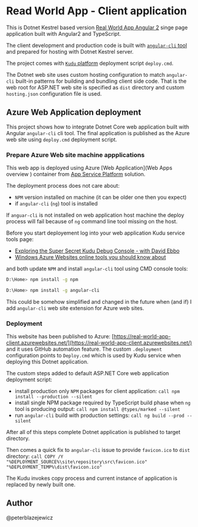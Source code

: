 # Read World App - Client application

This is Dotnet Kestrel based version [Real World App Angular 2](https://github.com/gothinkster/angular2-realworld-example-app) singe page application built with Angular2 and TypeScript.

The client development and production code is built with [`angular-cli` tool](https://github.com/angular/angular-cli) and prepared for hosting with Dotnet Kestrel server.

The project comes with [`Kudu` platform](https://github.com/projectkudu/kudu) deployment script `deploy.cmd`.

The Dotnet web site uses custom hosting configuration to match `angular-cli` built-in patterns for building and bundling client side code. That is the web root for ASP.NET web site is specified as `dist` directory and custom `hosting.json` configuration file is used.

## Azure Web Application deployment

This project shows how to integrate Dotnet Core web application built with Angular `angular-cli` cli tool. The final application is published as the Azure web site using `deploy.cmd` deployment script.

### Prepare Azure Web site machine appplications

This web app is deployed using Azure [Web Application](Web Apps overview
) container from [App Service Platform](https://azure.microsoft.com/en-us/services/app-service/) solution.

The deployment process does not care about:

- `NPM` version installed on machine (it can be older one then you expect)
- if `angular-cli` (`ng`) tool is installed

If `anguar-cli` is not installed on web application host machine the deploy process will fail because of `ng` command line tool missing on the host.

Before you start deployement log into your web application Kudu service tools page:

- [Exploring the Super Secret Kudu Debug Console - with David Ebbo](https://azure.microsoft.com/en-us/documentation/videos/super-secret-kudu-debug-console-for-azure-web-sites/)
- [Windows Azure Websites online tools you should know about](https://azure.microsoft.com/en-us/blog/windows-azure-websites-online-tools-you-should-know-about/)

and both update `NPM` and install `angular-cli` tool using CMD console tools:

```bash
D:\Home> npm install -g npm
```

```bash
D:\Home> npm install -g angular-cli
```

This could be somehow simplified and changed in the future when (and if) I add `angular-cli` web site extension for Azure web sites.

### Deployment

This website has been published to Azure: [https://real-world-app-client.azurewebsites.net/](https://real-world-app-client.azurewebsites.net/) and it uses GitHub automation feature. The custom `.deployment` configuration points to `Deploy.cmd` which is used by Kudu service when deploying this Dotnet application.

The custom steps added to default ASP.NET Core web application deployment script:

- install production only `NPM` packages for client application: `call npm install --production --silent`
- install single NPM package required by TypeScript build phase when `ng` tool is producing output: `call npm install @types/marked --silent`
- run `angular-cli` build with production settings: `call ng build --prod --silent`

After all of this steps complete Dotnet application is published to target directory.

Then comes a quick fix to `angular-cli` issue to provide `favicon.ico` to `dist` directory: `call COPY /Y "%DEPLOYMENT_SOURCE%\site\repository\src\favicon.ico" "%DEPLOYMENT_TEMP%\dist\favicon.ico"`

The Kudu invokes copy process and current instance of application is replaced by newly built one.

## Author

@peterblazejewicz
